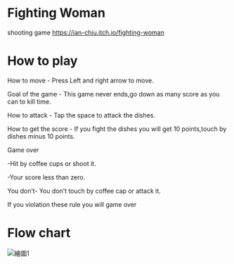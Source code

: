 # Fighting Woman
shooting game
https://ian-chiu.itch.io/fighting-woman

# How to play

How to move - Press Left and right arrow to move.

Goal of the game - This game never ends,go down as many score as you can to kill time.

How to attack - Tap the space to attack the dishes.

How to get the score - If you fight the dishes you will get 10 points,touch by dishes minus 10 points.

Game over 

-Hit by coffee cups or shoot it.

-Your score less than zero.

You don’t- You don’t touch by coffee cap or attack it.

If you violation these rule you will game over

# Flow chart
![繪圖1](https://user-images.githubusercontent.com/86814409/173630611-77badba2-64de-42b4-84e9-75e566fb7ce5.jpg)

